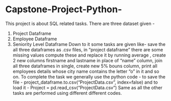 # Capstone-Project-Python-
This project is about SQL related tasks. There are three dataset given -
1. Project Dataframe 
2. Employee Dataframe
3. Seniority Level Dataframe
Down to it some tasks are given like- save the all three dataframes as .csv files, in “project dataframe” there are some missing values compute these and replace it by running average , create 2 new columns firstname and lastname in place of “name” column, join all three dataframes in single, create new 5% bouns column, print all employees details whose city name contains the letter “o” in it and so on. 
To complete the task we generally use the python code - to save the file - project_dataframe.to.csv(“ProjectData.csv”, index=false) and to load it - Project = pd.read_csv(“ProjectData.csv”) 
Same as all the other tasks are performed using different different codes.
